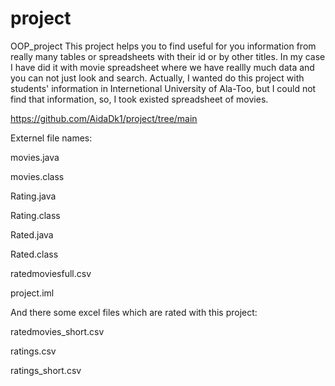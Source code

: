 # project
OOP_project
This project helps you to find useful for you information from really many tables or spreadsheets with their id or by other titles. In my case I have did it with movie spreadsheet where we have reallly much data and you can not just look and search. Actually, I wanted do this project with students' information in Internetional University of Ala-Too, but I could not find that information, so, I took existed spreadsheet of movies.

https://github.com/AidaDk1/project/tree/main


Externel file names:

movies.java

movies.class

Rating.java

Rating.class

Rated.java

Rated.class

ratedmoviesfull.csv

project.iml

And there some excel files which are rated with this project:

ratedmovies_short.csv

ratings.csv

ratings_short.csv
